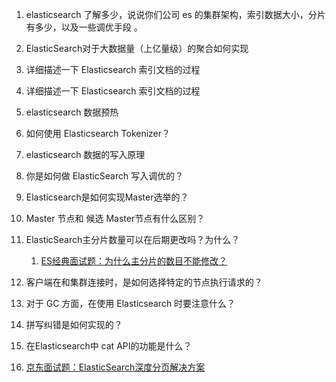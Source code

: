 1. elasticsearch 了解多少，说说你们公司 es 的集群架构，索引数据大小，分片有多少，以及一些调优手段 。
2. ElasticSearch对于大数据量（上亿量级）的聚合如何实现

3. 详细描述一下 Elasticsearch 索引文档的过程

4. 详细描述一下 Elasticsearch 索引文档的过程

5. elasticsearch 数据预热

6. 如何使用 Elasticsearch Tokenizer？

7. elasticsearch 数据的写入原理

8. 你是如何做 ElasticSearch 写入调优的？

9. Elasticsearch是如何实现Master选举的？

10. Master 节点和 候选 Master节点有什么区别？

11. ElasticSearch主分片数量可以在后期更改吗？为什么？
    1. [ES经典面试题：为什么主分片的数目不能修改？]()

12. 客户端在和集群连接时，是如何选择特定的节点执行请求的？
13. 对于 GC 方面，在使用 Elasticsearch 时要注意什么？
14. 拼写纠错是如何实现的？
15. 在Elasticsearch中 cat API的功能是什么？
16. [京东面试题：ElasticSearch深度分页解决方案](https://developer.aliyun.com/article/894729)
